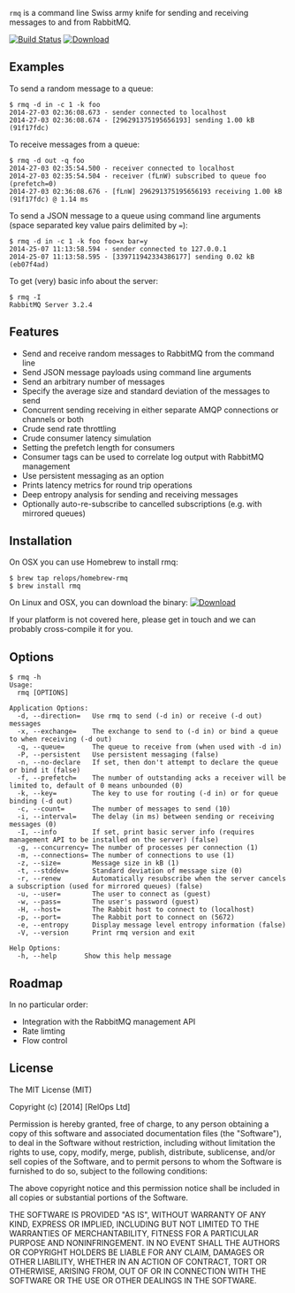 `rmq` is a command line Swiss army knife for sending and receiving messages to and from RabbitMQ.

[![Build Status](https://travis-ci.org/relops/rmq.png?branch=master)](https://travis-ci.org/relops/rmq)
[![Download](https://api.bintray.com/packages/relops/rmq/rmq/images/download.png)](https://bintray.com/relops/rmq/rmq/_latestVersion)

Examples
-------

To send a random message to a queue:

```
$ rmq -d in -c 1 -k foo
2014-27-03 02:36:08.673 - sender connected to localhost
2014-27-03 02:36:08.674 - [296291375195656193] sending 1.00 kB (91f17fdc)
```

To receive messages from a queue:

```
$ rmq -d out -q foo
2014-27-03 02:35:54.500 - receiver connected to localhost
2014-27-03 02:35:54.504 - receiver (fLnW) subscribed to queue foo (prefetch=0)
2014-27-03 02:36:08.676 - [fLnW] 296291375195656193 receiving 1.00 kB (91f17fdc) @ 1.14 ms
```

To send a JSON message to a queue using command line arguments (space separated key value pairs delimited by `=`):

```
$ rmq -d in -c 1 -k foo foo=x bar=y
2014-25-07 11:13:58.594 - sender connected to 127.0.0.1
2014-25-07 11:13:58.595 - [339711942334386177] sending 0.02 kB (eb07f4ad)
```

To get (very) basic info about the server:
```
$ rmq -I
RabbitMQ Server 3.2.4
```

Features
--------

* Send and receive random messages to RabbitMQ from the command line
* Send JSON message payloads using command line arguments
* Send an arbitrary number of messages
* Specify the average size and standard deviation of the messages to send
* Concurrent sending receiving in either separate AMQP connections or channels or both
* Crude send rate throttling
* Crude consumer latency simulation
* Setting the prefetch length for consumers
* Consumer tags can be used to correlate log output with RabbitMQ management
* Use persistent messaging as an option
* Prints latency metrics for round trip operations
* Deep entropy analysis for sending and receiving messages
* Optionally auto-re-subscribe to cancelled subscriptions (e.g. with mirrored queues)

Installation
------------

On OSX you can use Homebrew to install rmq:

```
$ brew tap relops/homebrew-rmq
$ brew install rmq
```

On Linux and OSX, you can download the binary: [![Download](https://api.bintray.com/packages/relops/rmq/rmq/images/download.png)](https://bintray.com/relops/rmq/rmq/_latestVersion)

If your platform is not covered here, please get in touch and we can probably cross-compile it for you.

Options
-------

```
$ rmq -h
Usage:
  rmq [OPTIONS]

Application Options:
  -d, --direction=   Use rmq to send (-d in) or receive (-d out) messages
  -x, --exchange=    The exchange to send to (-d in) or bind a queue to when receiving (-d out)
  -q, --queue=       The queue to receive from (when used with -d in)
  -P, --persistent   Use persistent messaging (false)
  -n, --no-declare   If set, then don't attempt to declare the queue or bind it (false)
  -f, --prefetch=    The number of outstanding acks a receiver will be limited to, default of 0 means unbounded (0)
  -k, --key=         The key to use for routing (-d in) or for queue binding (-d out)
  -c, --count=       The number of messages to send (10)
  -i, --interval=    The delay (in ms) between sending or receiving messages (0)
  -I, --info         If set, print basic server info (requires management API to be installed on the server) (false)
  -g, --concurrency= The number of processes per connection (1)
  -m, --connections= The number of connections to use (1)
  -z, --size=        Message size in kB (1)
  -t, --stddev=      Standard deviation of message size (0)
  -r, --renew        Automatically resubscribe when the server cancels a subscription (used for mirrored queues) (false)
  -u, --user=        The user to connect as (guest)
  -w, --pass=        The user's password (guest)
  -H, --host=        The Rabbit host to connect to (localhost)
  -p, --port=        The Rabbit port to connect on (5672)
  -e, --entropy      Display message level entropy information (false)
  -V, --version      Print rmq version and exit

Help Options:
  -h, --help       Show this help message
```

Roadmap
-------

In no particular order:

* Integration with the RabbitMQ management API
* Rate limting
* Flow control

License
-------

The MIT License (MIT)

Copyright (c) [2014] [RelOps Ltd]

Permission is hereby granted, free of charge, to any person obtaining a copy
of this software and associated documentation files (the "Software"), to deal
in the Software without restriction, including without limitation the rights
to use, copy, modify, merge, publish, distribute, sublicense, and/or sell
copies of the Software, and to permit persons to whom the Software is
furnished to do so, subject to the following conditions:

The above copyright notice and this permission notice shall be included in all
copies or substantial portions of the Software.

THE SOFTWARE IS PROVIDED "AS IS", WITHOUT WARRANTY OF ANY KIND, EXPRESS OR
IMPLIED, INCLUDING BUT NOT LIMITED TO THE WARRANTIES OF MERCHANTABILITY,
FITNESS FOR A PARTICULAR PURPOSE AND NONINFRINGEMENT. IN NO EVENT SHALL THE
AUTHORS OR COPYRIGHT HOLDERS BE LIABLE FOR ANY CLAIM, DAMAGES OR OTHER
LIABILITY, WHETHER IN AN ACTION OF CONTRACT, TORT OR OTHERWISE, ARISING FROM,
OUT OF OR IN CONNECTION WITH THE SOFTWARE OR THE USE OR OTHER DEALINGS IN THE
SOFTWARE.
